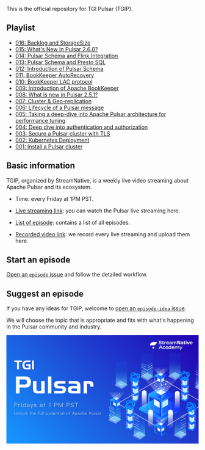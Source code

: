 This is the official repository for TGI Pulsar (TGIP).

## Playlist

- [016: Backlog and StorageSize](https://github.com/streamnative/tgip/blob/master/episodes/016/README.md)
- [015: What's New In Pulsar 2.6.0?](https://github.com/streamnative/tgip/blob/master/episodes/015/README.md)
- [014: Pulsar Schema and Flink Integration](https://github.com/streamnative/tgip/blob/master/episodes/014/README.md)
- [013: Pulsar Schema and Presto SQL](https://github.com/streamnative/tgip/blob/master/episodes/013/README.md)
- [012: Introduction of Pulsar Schema](https://github.com/streamnative/tgip/blob/master/episodes/012/README.md)
- [011: BookKeeper AutoRecovery](https://github.com/streamnative/tgip/blob/master/episodes/011/README.md)
- [010: BookKeeper LAC protocol](https://github.com/streamnative/tgip/blob/master/episodes/010/README.md)
- [009: Introduction of Apache BookKeeper](https://github.com/streamnative/tgip/blob/master/episodes/009/README.md)
- [008: What is new in Pulsar 2.5.1?](https://github.com/streamnative/tgip/blob/master/episodes/008/README.md)
- [007: Cluster & Geo-replication](https://github.com/streamnative/tgip/blob/master/episodes/007/README.md)
- [006: Lifecycle of a Pulsar message](https://github.com/streamnative/tgip/blob/master/episodes/006/README.md)
- [005: Taking a deep-dive into Apache Pulsar architecture for performance tuning](https://github.com/streamnative/tgip/blob/master/episodes/005/README.md)
- [004: Deep dive into authentication and authorization](https://github.com/streamnative/tgip/blob/master/episodes/004/README.md)
- [003: Secure a Pulsar cluster with TLS](https://github.com/streamnative/tgip/blob/master/episodes/003/README.md)
- [002: Kubernetes Deployment](https://github.com/streamnative/tgip/blob/master/episodes/002/README.md)
- [001: Install a Pulsar cluster](https://github.com/streamnative/tgip/blob/master/episodes/001/README.md)

## Basic information

TGIP, organized by StreamNative, is a weekly live video streaming about Apache Pulsar and its ecosystem.

* Time: every Friday at 1PM PST.

* [Live streaming link](https://www.youtube.com/channel/UCywxUI5HlIyc0VEKYR4X9Pg/live): you can watch the Pulsar live streaming here. 

* [List of episode](playlist.md): contains a list of all episodes.

* [Recorded video link](https://www.youtube.com/channel/UCywxUI5HlIyc0VEKYR4X9Pg?view_as=subscriber): we record every live streaming and upload them here.

## Start an episode

[Open an `episode` issue](https://github.com/streamnative/tgip/issues/new/choose) and follow the detailed workflow.

## Suggest an episode 

If you have any ideas for TGIP, welcome to [open an `episode-idea` issue](https://github.com/streamnative/tgip/issues/new/choose).

We will choose the topic that is appropriate and fits with what's happening in the Pulsar community and industry.

![](image/cover.jpg)
